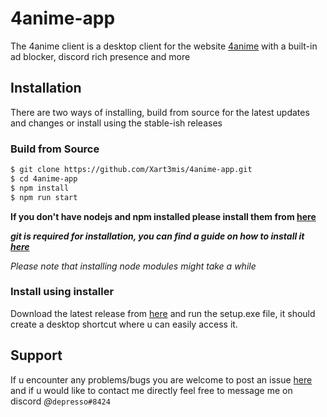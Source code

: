 ﻿# 4anime-app

The 4anime client is a desktop client for the website [4anime](https://4anime.to/) with a built-in ad blocker, discord rich presence and more

## Installation

There are two ways of installing, build from source for the latest updates and changes or install using the stable-ish releases

### Build from Source

```bash
$ git clone https://github.com/Xart3mis/4anime-app.git
$ cd 4anime-app
$ npm install
$ npm run start
```

**If you don't have nodejs and npm installed please install them from [here](https://nodejs.org/en/)**

**_git is required for installation, you can find a guide on how to install it [here](https://www.linode.com/docs/development/version-control/how-to-install-git-on-linux-mac-and-windows/)_**

_Please note that installing node modules might take a while_

### Install using installer

Download the latest release from [here](https://github.com/Xart3mis/4anime-app/releases/latest) and run the setup.exe file, it should create a desktop shortcut where u can easily access it.

## Support

If u encounter any problems/bugs you are welcome to post an issue [here](https://github.com/Xart3mis/4anime-app/issues)
and if u would like to contact me directly feel free to message me on discord _@_`depresso#8424`

